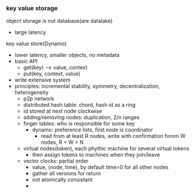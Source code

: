 ### key value storage

object storage is not database(are datalake)
- large latency

key value store(Dynamo)
- lower latency, smaller objects, no metadata
- basic API
  - get(key) --> value, context
  - put(key, context, value)
- write extensive system
- principles: incremental stability, symmetry, decentralization, heterogeneity
  - p2p network
  - distributed hash table: chord, hash id as a ring
  - id stored at next node clockwise
  - adding/removing nodes: duplication, 2/n ranges
  - finger tables: who is responsible for some key
    - dynamo: preference lists, first node is coordinator
      - read from at least R nodes, write with confirmation forom W nodes, R + W > N
  - virtual nodes(token), each phythic machine for several virtual tokens
    - then assign tokens to machines when they join/leave
  - vector clocks: partial order
    - value, (node, time), by default time=0 for all other nodes
    - gather all versions for return
    - not atomically consistant
    - 